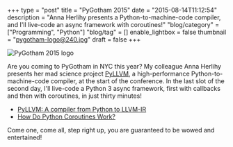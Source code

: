 +++
type = "post"
title = "PyGotham 2015"
date = "2015-08-14T11:12:54"
description = "Anna Herlihy presents a Python-to-machine-code compiler, and I'll live-code an async framework with coroutines!"
"blog/category" = ["Programming", "Python"]
"blog/tag" = []
enable_lightbox = false
thumbnail = "pygotham-logo@240.jpg"
draft = false
+++

<p><img style="display:block; margin-left:auto; margin-right:auto;" src="pygotham-logo.jpg" alt="PyGotham 2015 logo" title="PyGotham 2015 logo" /></p>
<p>Are you coming to PyGotham in NYC this year? My colleague Anna Herlihy presents her mad science project <a href="https://github.com/aherlihy/PythonLLVM">PyLLVM</a>, a high-performance Python-to-machine-code compiler, at the start of the conference. In the last slot of the second day, I'll live-code a Python 3 async framework, first with callbacks and then with coroutines, in just thirty minutes!</p>
<ul>
<li><a href="https://youtu.be/_HdfEqSqI2M">PyLLVM: A compiler from Python to LLVM-IR</a></li>
<li><a href="https://youtu.be/idLtMISlgy8">How Do Python Coroutines Work?</a></li>
</ul>
<p>Come one, come all, step right up, you are guaranteed to be wowed and entertained!</p>
    